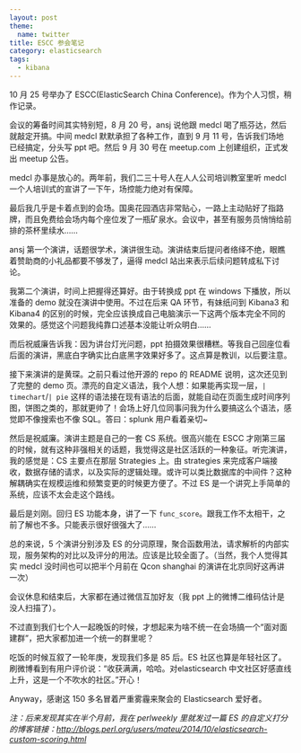 ```yaml
---
layout: post
theme:
  name: twitter
title: ESCC 参会笔记
category: elasticsearch
tags:
  - kibana
---
```


10 月 25 号举办了 ESCC(ElasticSearch China Conference)。作为个人习惯，稍作记录。

会议的筹备时间其实特别短，8 月 20 号，ansj 说他跟 medcl 喝了瓶芬达，然后就敲定开搞。中间 medcl 默默承担了各种工作，直到 9 月 11 号，告诉我们场地已经搞定，分头写 ppt 吧。然后 9 月 30 号在 meetup.com 上创建组织，正式发出 meetup 公告。

medcl 办事是放心的。两年前，我们二三十号人在人人公司培训教室里听 medcl 一个人培训式的宣讲了一下午，场控能力绝对有保障。

最后我几乎是卡着点到的会场。国奥花园酒店非常贴心，一路上主动贴好了指路牌，而且免费给会场内每个座位发了一瓶矿泉水。会议中，甚至有服务员悄悄给前排的茶杯里续水……

ansj 第一个演讲，话题很学术，演讲很生动。演讲结束后提问者络绎不绝，眼瞧着赞助商的小礼品都要不够发了，逼得 medcl 站出来表示后续问题转成私下讨论。

我第二个演讲，时间上把握得还算好。由于转换成 ppt 在 windows 下播放，所以准备的 demo 就没在演讲中使用。不过在后来 QA 环节，有妹纸问到 Kibana3 和 Kibana4 的区别的时候，完全应该换成自己电脑演示一下这两个版本完全不同的效果的。感觉这个问题我纯靠口述基本没能让听众明白……

而后祝威廉告诉我：因为讲台灯光问题，ppt 拍摄效果很糟糕。等我自己回座位看后面的演讲，黑底白字确实比白底黑字效果好多了。这点算是教训，以后要注意。

接下来演讲的是黄琛。之前只看过他开源的 repo 的 README 说明，这次还见到了完整的 demo 页。漂亮的自定义语法，我个人想：如果能再实现一层，`| timechart`/`| pie` 这样的语法接在现有语法的后面，就能自动在页面生成时间序列图，饼图之类的，那就更帅了！会场上好几位同事问我为什么要搞这么个语法，感觉即不像搜索也不像 SQL。答曰：splunk 用户看着亲切~

然后是祝威廉。演讲主题是自己的一套 CS 系统。很高兴能在 ESCC 才刚第三届的时候，就有这种非强相关的话题，我觉得这是社区活跃的一种象征。听完演讲，我的感觉是：CS 主要点在那层 Strategies 上。由 strategies 来完成客户端接收，数据存储的请求，以及实际的逻辑处理。或许可以类比数据库的中间件？这种解耦确实在规模运维和频繁变更的时候更方便了。不过 ES 是一个讲究上手简单的系统，应该不太会走这个路线。

最后是刘刚。回归 ES 功能本身，讲了一下 `func_score`。跟我工作不太相干，之前了解也不多。只能表示很好很强大了……

总的来说，5 个演讲分别涉及 ES 的分词原理，聚合函数用法，请求解析的内部实现，服务架构的对比以及评分的用法。应该是比较全面了。（当然，我个人觉得其实 medcl 没时间也可以把半个月前在 Qcon shanghai 的演讲在北京同好这再讲一次）

会议休息和结束后，大家都在通过微信互加好友（我 ppt 上的微博二维码估计是没人扫描了）。

不过直到我们七个人一起晚饭的时候，才想起来为啥不统一在会场搞一个“面对面建群”，把大家都加进一个统一的群里呢？

吃饭的时候互叙了一轮年庚，发现我们多是 85 后。ES 社区也算是年轻社区了。刷微博看到有用户评价说：“收获满满，哈哈。对elasticsearch 中文社区好感直线上升，这是一个不吹水的社区。”开心！

Anyway，感谢这 150 多名冒着严重雾霾来聚会的 Elasticsearch 爱好者。

*注：后来发现其实在半个月前，我在 perlweekly 里就发过一篇 ES 的自定义打分的博客链接：<http://blogs.perl.org/users/mateu/2014/10/elasticsearch-custom-scoring.html>*
